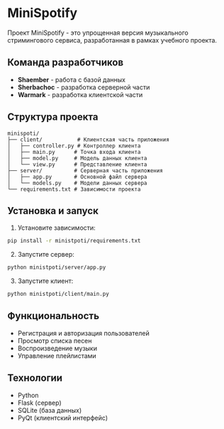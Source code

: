 # MiniSpotify

Проект MiniSpotify - это упрощенная версия музыкального стримингового сервиса, разработанная в рамках учебного проекта.

## Команда разработчиков

- **Shaember** - работа с базой данных
- **Sherbachoc** - разработка серверной части
- **Warmark** - разработка клиентской части

## Структура проекта

```
minispoti/
├── client/           # Клиентская часть приложения
│   ├── controller.py # Контроллер клиента
│   ├── main.py      # Точка входа клиента
│   ├── model.py     # Модель данных клиента
│   └── view.py      # Представление клиента
├── server/          # Серверная часть приложения
│   ├── app.py       # Основной файл сервера
│   └── models.py    # Модели данных сервера
└── requirements.txt # Зависимости проекта
```

## Установка и запуск

1. Установите зависимости:
```bash
pip install -r ministpoti/requirements.txt
```

2. Запустите сервер:
```bash
python ministpoti/server/app.py
```

3. Запустите клиент:
```bash
python ministpoti/client/main.py
```

## Функциональность

- Регистрация и авторизация пользователей
- Просмотр списка песен
- Воспроизведение музыки
- Управление плейлистами

## Технологии

- Python
- Flask (сервер)
- SQLite (база данных)
- PyQt (клиентский интерфейс) 